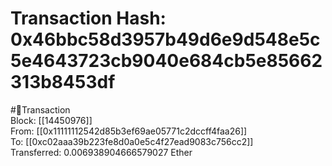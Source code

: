 
Transaction Hash: 0x46bbc58d3957b49d6e9d548e5c5e4643723cb9040e684cb5e85662313b8453df
====================================================================================
  
#💸Transaction  
Block: [[14450976]]  
From: [[0x11111112542d85b3ef69ae05771c2dccff4faa26]]  
To: [[0xc02aaa39b223fe8d0a0e5c4f27ead9083c756cc2]]  
Transferred: 0.006938904666579027 Ether